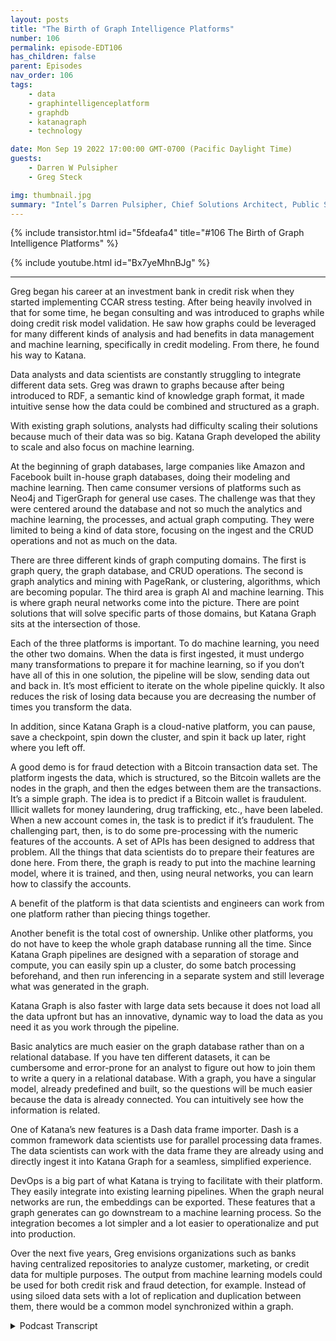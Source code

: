 ```yaml
---
layout: posts
title: "The Birth of Graph Intelligence Platforms"
number: 106
permalink: episode-EDT106
has_children: false
parent: Episodes
nav_order: 106
tags:
    - data
    - graphintelligenceplatform
    - graphdb
    - katanagraph
    - technology

date: Mon Sep 19 2022 17:00:00 GMT-0700 (Pacific Daylight Time)
guests:
    - Darren W Pulsipher
    - Greg Steck

img: thumbnail.jpg
summary: "Intel’s Darren Pulsipher, Chief Solutions Architect, Public Sector and Greg Steck, Senior Director of Industry Solutions, Katana Graph, talk about the benefits of Katana’s graph intelligence platform."
---
```


{% include transistor.html id="5fdeafa4" title="#106 The Birth of Graph Intelligence Platforms" %}

{% include youtube.html id="Bx7yeMhnBJg" %}

---

Greg began his career at an investment bank in credit risk when they started implementing CCAR stress testing. After being heavily involved in that for some time, he began consulting and was introduced to graphs while doing credit risk model validation. He saw how graphs could be leveraged for many different kinds of analysis and had benefits in data management and machine learning, specifically in credit modeling. From there, he found his way to Katana.

Data analysts and data scientists are constantly struggling to integrate different data sets. Greg was drawn to graphs because after being introduced to RDF, a semantic kind of knowledge graph format, it made intuitive sense how the data could be combined and structured as a graph.

With existing graph solutions, analysts had difficulty scaling their solutions because much of their data was so big. Katana Graph developed the ability to scale and also focus on machine learning.

At the beginning of graph databases, large companies like Amazon and Facebook built in-house graph databases, doing their modeling and machine learning. Then came consumer versions of platforms such as Neo4j and TigerGraph for general use cases. The challenge was that they were centered around the database and not so much the analytics and machine learning, the processes, and actual graph computing. They were limited to being a kind of data store, focusing on the ingest and the CRUD operations and not as much on the data.

There are three different kinds of graph computing domains. The first is graph query, the graph database, and CRUD operations. The second is graph analytics and mining with PageRank, or clustering, algorithms, which are becoming popular. The third area is graph AI and machine learning. This is where graph neural networks come into the picture. There are point solutions that will solve specific parts of those domains, but Katana Graph sits at the intersection of those.

Each of the three platforms is important. To do machine learning, you need the other two domains. When the data is first ingested, it must undergo many transformations to prepare it for machine learning, so if you don’t have all of this in one solution, the pipeline will be slow, sending data out and back in. It’s most efficient to iterate on the whole pipeline quickly. It also reduces the risk of losing data because you are decreasing the number of times you transform the data.

In addition, since Katana Graph is a cloud-native platform, you can pause, save a checkpoint, spin down the cluster, and spin it back up later, right where you left off.

A good demo is for fraud detection with a Bitcoin transaction data set. The platform ingests the data, which is structured, so the Bitcoin wallets are the nodes in the graph, and then the edges between them are the transactions. It’s a simple graph. The idea is to predict if a Bitcoin wallet is fraudulent. Illicit wallets for money laundering, drug trafficking, etc., have been labeled. When a new account comes in, the task is to predict if it’s fraudulent. The challenging part, then, is to do some pre-processing with the numeric features of the accounts. A set of APIs has been designed to address that problem. All the things that data scientists do to prepare their features are done here. From there, the graph is ready to put into the machine learning model, where it is trained, and then, using neural networks, you can learn how to classify the accounts.

A benefit of the platform is that data scientists and engineers can work from one platform rather than piecing things together.

Another benefit is the total cost of ownership. Unlike other platforms, you do not have to keep the whole graph database running all the time. Since Katana Graph pipelines are designed with a separation of storage and compute, you can easily spin up a cluster, do some batch processing beforehand, and then run inferencing in a separate system and still leverage what was generated in the graph.

Katana Graph is also faster with large data sets because it does not load all the data upfront but has an innovative, dynamic way to load the data as you need it as you work through the pipeline.

Basic analytics are much easier on the graph database rather than on a relational database. If you have ten different datasets, it can be cumbersome and error-prone for an analyst to figure out how to join them to write a query in a relational database. With a graph, you have a singular model, already predefined and built, so the questions will be much easier because the data is already connected. You can intuitively see how the information is related.

One of Katana’s new features is a Dash data frame importer. Dash is a common framework data scientists use for parallel processing data frames. The data scientists can work with the data frame they are already using and directly ingest it into Katana Graph for a seamless, simplified experience.

DevOps is a big part of what Katana is trying to facilitate with their platform. They easily integrate into existing learning pipelines. When the graph neural networks are run, the embeddings can be exported. These features that a graph generates can go downstream to a machine learning process. So the integration becomes a lot simpler and a lot easier to operationalize and put into production.

Over the next five years, Greg envisions organizations such as banks having centralized repositories to analyze customer, marketing, or credit data for multiple purposes. The output from machine learning models could be used for both credit risk and fraud detection, for example. Instead of using siloed data sets with a lot of replication and duplication between them, there would be a common model synchronized within a graph. 


<details>
<summary> Podcast Transcript </summary>

<p>﻿1</p>
<p>Hello, thisis Darren Pulsipher, chief solutionarchitect of public sector at Intel.</p>
<p>And welcome to Embracing</p>
<p>Digital Transformation,where we investigate effective change,leveraging people, processand technology.</p>
<p>On today's episode,the birth of Graph Intelligence Platformswith Greg Stecksenior solution architect at Katana</p>
<p>Graph.</p>
<p>Welcome to the show.</p>
<p>Thanks, Darren.</p>
<p>Happy to be here.</p>
<p>Hey, Greg,tell me a little bit about yourself.</p>
<p>We've already talked to Hadiabout the benefits of graph databases,but tell me a little bit about yourselfand your background.</p>
<p>Sure.</p>
<p>Yeah.</p>
<p>So my background is in financial services.</p>
<p>So I started my career at an investmentbank in credit risk.</p>
<p>So it was right at the timewhere they were starting to implementa lot of the sector stress testing.</p>
<p>So we got heavily involved in that.</p>
<p>After doing that, for some time,</p>
<p>I went to did some consultingand we did more kind of creditrisk modeling model validation,and that's kind of where I was introducedto graphs, right?</p>
<p>And really how they could be leveragedfor a lot of different kinds of analysis,a lot of benefits on the datamanagement side, but then also on machinelearning and credit modeling sidespecificallyso that I then I found my way to a ton ofthat's how I ended up here.</p>
<p>All right.</p>
<p>So you're the one that, you know, made itso I couldn't get a loan on my house?</p>
<p>Is that what I'm hearing?</p>
<p>You're the credit. Guy.</p>
<p>Pretty much said. Yeah, you got it.</p>
<p>Oh, great.</p>
<p>So you know how all those algorithms work.</p>
<p>So you know how to work.</p>
<p>You know how to work.</p>
<p>You know we're getting loans and things,right?</p>
<p>Yep. Yeah, that's what we did.</p>
<p>A lot of it. Yeah.</p>
<p>Consulting a job at the investment bank.</p>
<p>It was more kind of on the derivativesand OTC side,so more counterparty risk,but yeah, consulting.</p>
<p>We did a lot of the consumer lending.</p>
<p>Wow. That's that's incredible.</p>
<p>All right.</p>
<p>So what takes you from financialinto something high tech kind of bleedingedge like a tanning graph?</p>
<p>What?</p>
<p>I mean, what made you move over there?</p>
<p>Yeah.</p>
<p>So when we were working with this data,you know, as a data analystand as the data scientist,we're constantly struggling trying tointegrate all these different datasets. Right.</p>
<p>And so what I was introduced to graphand I was actually introducedthrough RDF, right?</p>
<p>So that's like a very semantickind of knowledge graph format.</p>
<p>It made a lot of intuitive senseon how this data could be combined.</p>
<p>Right?</p>
<p>So I was very familiar with the data,so it just made a lot of senseto structure it as a graph.</p>
<p>So that's really kind ofwhat drew me into to start using graphs.</p>
<p>Well, that's that's incredible.</p>
<p>And then, I mean, you must have liked itso much that you jumped ship onto creating</p>
<p>I mean, container graph.</p>
<p>That's what they do, right?</p>
<p>Yeah, exactly.</p>
<p>Yeah.</p>
<p>So with chaotic graph,it was really seeing thisand we were experiencingthis scalability problem throughout.</p>
<p>We were trying to useexisting graph solutions.</p>
<p>We were havinga lot of our data was very big.</p>
<p>We were having a hard time scalingour solutions with the existing databases.</p>
<p>And so that's reallywhat was very compelling with the town of</p>
<p>Graph was their ability to scale,but then also the focus on machinelearning.</p>
<p>Okay. So tell me a little bit.</p>
<p>I mean,we mentioned at the top of the showthis is the birth of graphintelligence platforms.</p>
<p>What in the world is I mean,because we heard about graph databases.</p>
<p>All right.</p>
<p>They're super cool.</p>
<p>I like using them for for my work.</p>
<p>But I mean, I can only carry those so far.</p>
<p>So what's this next phase?</p>
<p>I mean, what would you call us?</p>
<p>Yeah, exactly.</p>
<p>So, yeah, we've seen kind of the graphdatabases evolve over time, right?</p>
<p>So kind of at the beginning,kind of the 1.0 was,you know, how you have the large companieslike Facebookand Amazon building basically in-housetheir own graph databases.</p>
<p>Right.</p>
<p>And they're doing a lot of the,you know, the modelingand then the machine learning around it.</p>
<p>And then you had some platforms like Neofor Jay</p>
<p>Tiger Graph introduce, you know,kind of a consumer version, right?</p>
<p>The ability to use those for,you know, just general use cases.</p>
<p>But the challenge wasthey really were centeredaround the databaseand not as much around analyticsand the machine learning, the processing,the actual, the graph compute so that.</p>
<p>They were prettythey were pretty limited then because</p>
<p>I mean they're they're onlyit's like a data store in that case.</p>
<p>Then, right? Yeah. Yeah, exactly.</p>
<p>So mostly on the storage,you know, the ingest, you know,the CRUD operationsand not as much on the on the compute.</p>
<p>Okay.</p>
<p>So then I mean, that has limited use,as you were saying.</p>
<p>So then it moves intoyou said analytics comes next.</p>
<p>Is that where you're seeing thingsmigrate to?</p>
<p>Yeah, exactly.</p>
<p>So we kind of see these in like threedifferent kind of graph compute domains.</p>
<p>So you've got kind of the the graph query,those are your graph databaseoperations, right? Your CRUD operations.</p>
<p>And then you have the seconddomain is graph analytics and mining.</p>
<p>So that's where you have kind of PageRankalgorithms, clustering algorithms, right?</p>
<p>Those have startedto become really popular.</p>
<p>And then the third area that we see as,you know, graph air and machine learning.</p>
<p>So this is where graph neural networksreally come into the pictureand there solutions like solve,you know, you know,kind of there's point solutions out therethat will solve specific partsof those domains, but the graph sitsat the intersection of those.</p>
<p>That'swhat we do that is really important.</p>
<p>So it's it's the three domains.</p>
<p>I want to make sure I got it right.</p>
<p>It's your graph databases,right for your normal like storingand your normal queryingtype things, right analytics.</p>
<p>And then I and,and it's the convergence of all three.</p>
<p>I mean, why do why do I care?</p>
<p>Why not just stick withwhat's already been out there?</p>
<p>I mean, we know the benefitsof an individual graph database,but why not just convertor take snapshots of that dataand put it in your traditional datalake and run analytics there?</p>
<p>Why not just do that? Yeah.</p>
<p>Yeah.</p>
<p>So what we found is that, you know,each of these are important.</p>
<p>You know,you need all three of these, right?</p>
<p>To have a successful platform and,you know, kind ofto walk through an example, right?</p>
<p>If you're trying to do machine learning,you need the other two domains, right?</p>
<p>You need to be able to run graph queryto prepare the graph.</p>
<p>You know, when you first ingest the datainto a graph,there's a lot of transformationsthat need to be doneto prepare it for machine learning.</p>
<p>And so if you don't have thisall in one solution,it's going to take you a lot of timefor that pipeline, right?</p>
<p>To get to the machine learningor to the analytics, it's a lot of painto, you know, to send the data out,read it back in.</p>
<p>And there's a lot of iteration that goeson, right?</p>
<p>You need to be able to iterateon this whole pipeline quickly.</p>
<p>So by goingto a full graph platform,what you're telling me is</p>
<p>I can decrease the amount of times</p>
<p>I have to transform the data.</p>
<p>That's what I'm doing. Is that. Right?</p>
<p>Yeah.</p>
<p>You got it. Yeah.</p>
<p>So we have an in-memory representation,so that's going to in our API,you can just operate on that same graphobject through that whole lifecycleso you can adjust it.</p>
<p>And then, you know,we're very data scientist friendly.</p>
<p>So it's all Python operations that you cando just through that whole pipeline.</p>
<p>So that's pretty cool.</p>
<p>So not only does that decrease time, I'mguessing that also decreasesthe amount of storage that you useand also possibilitiesof screwing things up.</p>
<p>Right.</p>
<p>I mean, anytime you touch and transformdata, there's an opportunity toto lose data, right?</p>
<p>Yeah, absolutely.</p>
<p>Yeah.</p>
<p>When you're trying to write backand send it between platformsand transform it, yeah,there's a lot of room for error, so.</p>
<p>Yeah. And then also with our,you know, we're a cloud native platform.</p>
<p>So being able to separate the storageand compute, you know, if you ever wantto, you know, parse, you can stop,you know, save a checkpoint offfor that graph, spend down the cluster,spit it back up later and startright back off where you left it.</p>
<p>So oh, wait, that's that's really cool.</p>
<p>So what you're telling me is I can take asnapshot of my graph in this case, right?</p>
<p>So, hey, I run into this one areathat I knowthe next steps may be risky.</p>
<p>I don't know what the right word is.</p>
<p>It could corrupt my data, possibly.</p>
<p>So I want to take a snapshot and keep thatso I have some temporal aspect to it.</p>
<p>Right. And then I can carry on.</p>
<p>And then possibly if that mess things up,</p>
<p>I, I can wipe that outand go back to my original.</p>
<p>Is that part of this whole platform idea?</p>
<p>Yeah, absolutely. Yeah.</p>
<p>So if you're a data scientist and you'rerunning various experiments, yeah,you'renot exactly sure what you're going to get.</p>
<p>So you wantto save a checkpoint at the beginning,try some things out and then go back.</p>
<p>Right. But also if you're passing itbetween teams, right?</p>
<p>So in these large organizations, typicallyyou'll have a data management teamthat's they're the ones that understandthe source data.</p>
<p>They're the ones they're goingto build the graph for you, right?</p>
<p>So they could build a graphin our platform, save it off.</p>
<p>And then the data scientists,the data science team, they can pick itright up from from that point.</p>
<p>Give me a use case.</p>
<p>So show me how I would use thiswhole platform with one of your customers,maybe someone that you've helped recently.</p>
<p>Yeah, sure.</p>
<p>So we've got a great demo that we thatwe walk through around fraud detection.</p>
<p>So there's this Bitcoin transactiondata set, right?</p>
<p>There's a tool called the elliptic Bitcoindata setand we go throughand we can ingest that data.</p>
<p>So you have the basically the waythe data is structured is you have</p>
<p>Bitcoin wallets are the nodes in the graphand then you have the edgesbetween those are the transactions, right?</p>
<p>So it's a pretty simple graphyou have. Yeah.</p>
<p>The walletsare these accounts, these account nodesand then you're transferring databetween the different nodesso that that's the structure.</p>
<p>And then we're trying to basically predictif Bitcoin wallet is fraudulent, right?</p>
<p>In this case, it's illicit or illicit.</p>
<p>So these have been previously labeled as,you know, for,you know, moneylaundering, trafficking, drug, right.</p>
<p>Any of these kind of things.</p>
<p>They flagged it as illicit.</p>
<p>And so in the task we're trying to predictwith a new account that comes inif it's fraudulent or not.</p>
<p>So we and the first step is to, you know,ingest that data into our platform.</p>
<p>We built a graph and then we want to dosome future preparation.</p>
<p>So if you think about each one of these</p>
<p>Bitcoin accounts, they have a whole setof numeric features, right?</p>
<p>And to start the machine learning process,you need to do some,some setup preprocessing to that, right?</p>
<p>You need to get it ready for machinelearning.</p>
<p>That in itself is really challenging.</p>
<p>We have actually designed a set of APIsto address that problem.</p>
<p>Right, to quickly normalize one hard code.</p>
<p>All these things that data scientistsdo to prepare their features,you can do that.</p>
<p>So now you've got the graph ready toto put into the machine learning model.</p>
<p>And then from thereit goes into the machine learning model.</p>
<p>You train it right.</p>
<p>And using graphneural networks, which I think we're goingto get into in another episode,you can you start to learn about,you know, howto classify these accountsas fraudulent or not.</p>
<p>So that's kind of an example of,you know, for fraud detection,how you would go through that process.</p>
<p>So you guys offer one platformthat lets a datascientist work onand your data engineers, right?</p>
<p>Work on that whole thing from one platforminstead of piecing things together.</p>
<p>Is that the best wayto think of the platform concept?</p>
<p>Yeah, exactly, exactly.</p>
<p>I of very, very cool stuff.</p>
<p>What other benefits do</p>
<p>I get from using a platformas I heard of ease of use decrease intime.</p>
<p>Yeah. What other things.</p>
<p>What other things are there.</p>
<p>Yeah.</p>
<p>So another one is total cost of ownership.</p>
<p>So when you think about running this,this pipelineand you're using a large amount of data,there are certain patternswhere you can actually haveto leave off the whole graph databaserunning all the time.</p>
<p>So when you have a new,we take our example from before.</p>
<p>If you have a new fraudulent,you have a new transactioncomes in, you want to runinferencing against that data, right?</p>
<p>And so in a lot of these cases,you have to keep up this cluster,which is very expensive. Right.</p>
<p>And you have to have itrunning all the time.</p>
<p>But with the waythat we design our pipelinesand the way because of the separationof storage and compute,we can easily spin up our cluster,do some batch processing beforehand,and then you can run inferencingkind of in a separate systemand we can still leveragewhat we generated in the graph.</p>
<p>So this really lowers the total costof ownership by a lot, right?</p>
<p>You're only spinning up your clusterwhen you need it.</p>
<p>You don't have tohave it online all the time.</p>
<p>So that that's prettycool because I can like you said,</p>
<p>I mean, if you're running in the cloud,you're payingwhether you're using it or not, right?</p>
<p>Yeah, exactly. Yeah.</p>
<p>You have to have it up for inferencing.</p>
<p>You've got to have it up 24 seven.</p>
<p>And it's got to beyou've got to have the whole data loaded.</p>
<p>Yeah.</p>
<p>So so that's that's</p>
<p>I guess another question I have for you.</p>
<p>How long does it take for?</p>
<p>All right, I've to spin up a cluster to domy training.</p>
<p>Is that a substantial amount of time?</p>
<p>Because some of these graph databasesare pretty large, or does it load thingsdynamically as it needs them, ordoes it have to load it all into memory?</p>
<p>What's what's the how does that work?</p>
<p>Yeah.</p>
<p>So, you know, in terms of actuallydeploying the cluster,you know, we have a,you know, a deployment method to do that.</p>
<p>And once the cluster is up,you know, that takes a little bit of timeto get it configured.</p>
<p>But then once it's stops,you can easily stop and start it, right?</p>
<p>But now when we talk about adjusting data,this might be getting to your point.</p>
<p>We can at any time when we first loadour load is very fast and it's becausewe don't load all the data that we needat, you know, at the beginning, right?</p>
<p>So we haven't got a smart wayto load the data.</p>
<p>And then as you workthrough that pipeline, as you needcertain properties on the graph,then it will actually load those.</p>
<p>So we do have a dynamic way to load dataall the only load stuff that you need.</p>
<p>So I don'thave to, I don'thave to load the whole thing in the memorybecause I know in the pastwhen I've worked with graph databasesto get them started at the beginning,</p>
<p>I'd have to load everything up into memoryand then I could work on it.</p>
<p>And then as the changes came through,it stored the deltas out.</p>
<p>But you guys, obviouslyyou're beyond that now, right?</p>
<p>I mean, that wasthat was probably an old clunky, you know,neo 4G install at the time.</p>
<p>So I'm able to I'm able to quicklybring things up.</p>
<p>And obviously, if if you're hammering theif you're hammering the graph,it's going to take some time to getthose nodes loaded at first.</p>
<p>But after that, it'll be fast, right?</p>
<p>Yeah. Yeah, exactly.</p>
<p>And you know, a lot of this technology,this is, you know,kind of our core competenciesin this area.</p>
<p>So our founder, Dr. Bishop in Galway.</p>
<p>Right.</p>
<p>And his team, this is where they focustheir research for, you know,the last ten years was aroundthese optimizations to be able to do thisin parallel and to do it very fast.</p>
<p>Very cool.</p>
<p>Now tell me a little bit moreabout on the analytics side,because there are platformsthat have been out there for some time.</p>
<p>I know the same techniques don'tdon't mean anything like MapReduce doesn'treally apply into a graph database nearlylike it does in a relational database.</p>
<p>Right.</p>
<p>Because you have to do that in orderto split everything up across a cluster.</p>
<p>But what kinds of operationswhat can I do on the analytics side?</p>
<p>Because I don't wantto get into the side yet.</p>
<p>We're going to do a wholenother podcast about that.</p>
<p>But what about on the analytics side?</p>
<p>What sorts of thingscan I do with a graph?</p>
<p>Database can do everything</p>
<p>I normally did with my relational deck.</p>
<p>What are the limitationsand maybe what's better in graph?</p>
<p>Yeah, sure.</p>
<p>So yeah, we talk about analytics.</p>
<p>Maybe we could talk about some of thewhen we talk about analytics,we think about graph algorithmslike PageRank from band.</p>
<p>So maybe we could talk about those too.</p>
<p>But in terms oflike your generalized analyticsthat you would want to do in a, ina, like a relational table,the real benefitthat you get for doing that in a graph,the firstbenefit is having a singular data model.</p>
<p>Right?</p>
<p>So you probably talked a little bitabout this with Heidi, but being able toif you have ten different datasets, right,and if you're an analystand you're trying to figure outhow do I join these togetherto write a query,you know, that's that's very cumbersomeand it's very error prone.</p>
<p>Now, when you'rewhen you're using a graph, right,you have a singular model, right.</p>
<p>That's already been predefined and built.</p>
<p>So as an analyst is data.</p>
<p>So I'm just trying to do queriesand try to understand the dataand what's some basic analyticsthat's going to be a much easierright to do that with a graphbecause my date is already connected.</p>
<p>I can, you know, I can intuitivelysee how the data is related, right?</p>
<p>So so you guys have inyour analytics toolboxthe, you've given the ability to actuallyperuse the graph itselfso I can see how things are related.</p>
<p>Is that part of youranalytics platform? Because</p>
<p>I know,</p>
<p>I knowsome, some of the stuff that I writebecause I'm a software engineerand some of the things that I write,</p>
<p>I start seeing new relationshipsbetween objects in my systemthat I didn't knowwhen I first designed it.</p>
<p>And they just pop out because, oh,those two things are related,let's connect them.</p>
<p>So some of these, they're not verywell-defined data schemas sometimes.</p>
<p>Is that. Yeah. Is that fair to say.</p>
<p>Yeah, that makes sense. Yeah.</p>
<p>At our focus. Right.</p>
<p>Kind of initially is really onthe data scientist kind of experience.</p>
<p>Right.</p>
<p>So we have a Jupiter notebook interface,but we do have some nativevisualizations in therewhere you can inspect the graph.</p>
<p>Right?</p>
<p>You can see the graph schema,you can explore it a little bit.</p>
<p>So we do have somecapabilities around that.</p>
<p>Oh, that's cool.</p>
<p>And thenit sounds like you geared it specificallyfor data scientist Jupyter Notebooks,very common for the data scientiststhat are out there,which then gives you, as you mentionedbefore, on the data scientist side,</p>
<p>I have that abilityto write my Python scripts tobring data in or traverse the traversethe graph as I need to,those sorts of things.</p>
<p>Is that pretty safe to say?</p>
<p>Yeah, exactly.</p>
<p>Yeah, you got it.</p>
<p>And one of the featuresthat I really like about thatthat we just introduced was Dest dataframe importer.</p>
<p>So Dash is a really commonframework similar to Spark, right?</p>
<p>Where you can doparallel processing on data frames.</p>
<p>And so data scientists are very usedto working with these structures.</p>
<p>And so we have a way, insteadof the traditional way to do this in graphdatabases, you have to learn a complicatedmapping syntax,right, to be able to mapit from relational to graph.</p>
<p>But using those data data frame,the data scientists can just workwith the data frames they're already usingand then directly ingest those intoa ton of crap. Right?</p>
<p>So it provides this really seamless wayto get started using Cortana.</p>
<p>So you've simpler, you've,you've radically simplified thingsit sounds like.</p>
<p>As far for the data scientists.</p>
<p>Yeah, exactly.</p>
<p>Yeah.</p>
<p>They don't have to worryabout learning a new syntax,they can just do data frame,they can use the data frames are using itand then just those.</p>
<p>Are very cool.</p>
<p>Now a lot of times and this may be offsubject is tell me but a lot of timeswhat I found was data scientistsit sounds like you are onea lot of times itit seems to me like data scientistswork on a projectget it all working, give the results outand then they move on to the next thing.</p>
<p>And they don't really the company doesn'toffer really operationalizedis not the right wordoperationalize that databecause it's it</p>
<p>I got my experiment it's done and it's outbut I want real time data.</p>
<p>I want this continuous thing.</p>
<p>Does this platform help with thator have you guys built that in?</p>
<p>We're a I've I've got my</p>
<p>I've got my analytics all set up nowset it out thereand then when new things come intell me what's changedor things like that.</p>
<p>Is that part of a platform like this?</p>
<p>Yeah, absolutely.</p>
<p>Yeah.</p>
<p>DevOps is a big partof what we're trying to accomplish, right,and what we're trying to facilitatewith our platform.</p>
<p>So, you know,one of the ways that we help with that isand now we can easily integrateinto existing machine learning pipelines.</p>
<p>Right.</p>
<p>And this is I kind of alluded this before,but when we run our ourour machine learning,our graph neural networks, right,we can export the embeddings, right?</p>
<p>These are the basically featureswe've generated from the graphand we can send those to a downstreammachine learning process.</p>
<p>So the integration becomes a lot simplerand a lot easier.</p>
<p>Production allows because you're right,it's really easy to, you know, designa, you know, design a model and then just,you know,it's it's hard to operationalize,but with the way that we can figure outpipelines is, you know, it'sa particular with fraud detectionlike we were talking about earlier.</p>
<p>It's really easyto put that into production, right.</p>
<p>It's going to easily plug intowhatever downstream machine learning modelplatform you're already using.</p>
<p>Very cool.</p>
<p>So it sounds to melike you guys have thought aboutthat whole experience of the data.</p>
<p>The data ops is out a word.</p>
<p>Yep. DevOps.</p>
<p>Yeah. Yeah, you got. Yeah, data.</p>
<p>It's like data data DevOpsdata dev, data ops.</p>
<p>You know, it'sall it's going to be all over the place.</p>
<p>So you, you guys have built thatinto your platform.</p>
<p>So I can I can do the work.</p>
<p>I can create these pipelinesthat can then be deployedon my livedata and produce value coming out.</p>
<p>That sounds like.</p>
<p>Yeah, exactly.</p>
<p>Yeah.</p>
<p>We're working with some really commonyou know, model registry metric trackingplatforms that are open sourcethat you can easily integrate with.</p>
<p>So yeah, we definitely want to make itas easy as possibleand as seamless as possibleto plug into those existing pipelines.</p>
<p>It sounds like,why would I ever use a relational databaseanalytics platform anymore?</p>
<p>I mean, you guys have simplifiedthis quite a bit.</p>
<p>Is that is that what you said?</p>
<p>Do you do you think that I can I can moveaway from your relational stuff?</p>
<p>Would you ever move petabytesof relational data into a graph?</p>
<p>Does that make sense or not?</p>
<p>What do you think?</p>
<p>Yeah, I think it does.</p>
<p>I think there are certain thingswhen you talk about latency, right,because we're we're in a analyticsplatform.</p>
<p>Right.</p>
<p>We're really built aroundkind of overlap functionality.</p>
<p>So certainly there'll be some,some things that you'll want to doa lot more in the online environmentthat you would want to haveyou could have a relational database for.</p>
<p>But yeah, absolutely, for all outtype workloadswhere you're running these large scaleanalytics and machine learning,yeah, it makes all the sense to to do itin a graph graph database becauseeven if you want to do some of theseother traditional machine learningmodels, like adeep, deep neural networks and lshtmand all these things,you can still do thatin our platform, right?</p>
<p>So you're not excluded.</p>
<p>You're not you're not excludedfrom using those types of modelsand those types of processes.</p>
<p>You're just getting the additional benefitof the graph data managementon the backend and then also leveragingsome of these graphdeep learning frameworks.</p>
<p>So super, super cool.</p>
<p>Wow. Craig,you've given us so much information.</p>
<p>It's I think it's almost overwhelming,right.</p>
<p>What you guys are able to do here.</p>
<p>Where do you see five years from now?</p>
<p>Where do you see these types of platforms?</p>
<p>You see any additionaltypes of things in here besides the threethat you've talked about.</p>
<p>Where do you see it moving forward?</p>
<p>Yeah, that's a good question.</p>
<p>I think in terms of where I see it going,you know,</p>
<p>I would envision thisin some of these banks that I've worked inas kind of like the centralized repositorywhere you're analyzingall of your customer data, for example.</p>
<p>Right?</p>
<p>Or you've got youryour marketing data, your credit data.</p>
<p>And you know, what we foundis when you run these machinelearning models, you can use themfor multiple purposes, right?</p>
<p>There's a bank out there that's done.</p>
<p>They basically ran a machinelearning model.</p>
<p>They built a machine learning model,and they use the outputs from itfor both credit riskand also for fraud detection.</p>
<p>Right.</p>
<p>So I think that's kind of thethe next level is being ableto really generate kind of the 360 viewor have it as a centralized repositoryand then feed it out to the different,you know, the different departments,the different groups.</p>
<p>Right, right.</p>
<p>That's marketing or credit or,you know, what, what it may be,but that I think that's a big part of a.</p>
<p>That's really interesting because todaythat would be different groupsthat were doing thatand creating their own models from that.</p>
<p>So what they're saying is a mm.</p>
<p>Yeah.</p>
<p>A common model.</p>
<p>Right.</p>
<p>They, they could work offof a common model in this case.</p>
<p>Yeah exactly.</p>
<p>They're using siloed datasets right there.</p>
<p>A lot of replication,a lot of duplication between the groups.</p>
<p>It's mostly the same datawith a few extra fields,but you know, you'd be able tosynchronize it all within a graph and runall of your,you know, your workloads off of that.</p>
<p>That very, very, very cool stuff.</p>
<p>Well, hey, Greg,thanks for coming on the show today.</p>
<p>This has been wonderful.</p>
<p>You've opened my eyesand hopefully our listeners eyes as well.</p>
<p>Yeah. Thanks, John.</p>
<p>Appreciate the opportunity.</p>
<p>Thank you for listeningto Embracing Digital Transformation today.</p>
<p>If you enjoyed our podcast,give it five stars on your favoritepodcasting site or YouTube channel.</p>
<p>You can find out more informationabout embracing digital transformationand embracingdigital.orguntil next time, go outand do something wonderful.</p>

</details>
